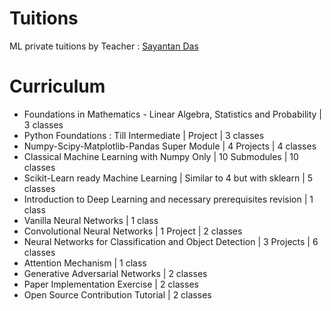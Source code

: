 # Tuitions
ML private tuitions by Teacher : [Sayantan Das](https://github.com/ucalyptus)

# Curriculum
- Foundations in Mathematics - Linear Algebra, Statistics and Probability | 3 classes
- Python Foundations : Till Intermediate | Project | 3 classes
- Numpy-Scipy-Matplotlib-Pandas Super Module | 4 Projects | 4 classes
- Classical Machine Learning with Numpy Only | 10 Submodules | 10 classes
- Scikit-Learn ready Machine Learning | Similar to 4 but with sklearn | 5 classes
- Introduction to Deep Learning and necessary prerequisites revision | 1 class
- Vanilla Neural Networks | 1 class
- Convolutional Neural Networks | 1 Project | 2 classes
- Neural Networks for Classification and Object Detection | 3 Projects | 6 classes
- Attention Mechanism | 1 class
- Generative Adversarial Networks | 2 classes
- Paper Implementation Exercise | 2 classes
- Open Source Contribution Tutorial | 2 classes
